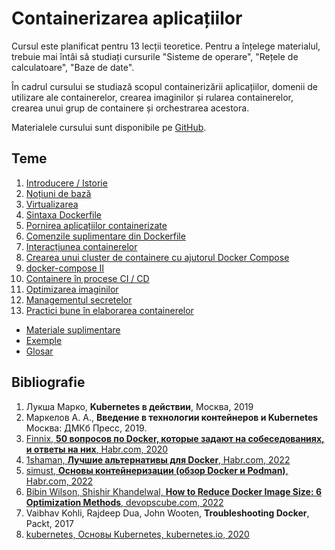 # Containerizarea aplicațiilor

Cursul este planificat pentru 13 lecții teoretice. Pentru a înțelege materialul, trebuie mai întâi să studiați cursurile "Sisteme de operare", "Rețele de calculatoare", "Baze de date".

În cadrul cursului se studiază scopul containerizării aplicațiilor, domenii de utilizare ale containerelor, crearea imaginilor și rularea containerelor, crearea unui grup de containere și orchestrarea acestora.

Materialele cursului sunt disponibile pe [GitHub](https://github.com/mcroitor/app_containerization_ro).

## Teme

1. [Introducere / Istorie](01_intro/README.md)
2. [Noțiuni de bază](02_definitions/README.md)
3. [Virtualizarea](03_virtual/README.md)
4. [Sintaxa Dockerfile](04_dockerfile_i/README.md)
5. [Pornirea aplicațiilor containerizate](05_docker_run/README.md)
6. [Comenzile suplimentare din Dockerfile](06_dockerfile_ii/README.md)
7. [Interacțiunea containerelor](07_container_usage/README.md)
8. [Crearea unui cluster de containere cu ajutorul Docker Compose](08_docker_compose_i/README.md)
9. [docker-compose II](09_docker_compose_ii/README.md)
10. [Containere în procese CI / CD](10_CI_CD/README.md)
11. [Optimizarea imaginilor](11_image_optimization/README.md)
12. [Managementul secretelor](12_secrets/README.md)
13. [Practici bune în elaborarea containerelor](13_best_practicies/README.md)

- [Materiale suplimentare](additional/README.md)
- [Exemple](examples/README.md)
- [Glosar](glossary.md)

## Bibliografie

1. Лукша Марко, __Kubernetes в действии__, Москва, 2019
2. Маркелов А. А., __Введение в технологии контейнеров и Kubernetes__ Москва: ДМКб Пресс, 2019.
3. [Finnix, __50 вопросов по Docker, которые задают на собеседованиях, и ответы на них__, Habr.com, 2020](https://habr.com/ru/companies/southbridge/articles/528206/)
4. [1shaman, __Лучшие альтернативы для Docker__, Habr.com, 2022](https://habr.com/ru/companies/first/articles/598337/)
5. [simust, __Основы контейнеризации (обзор Docker и Podman)__, Habr.com, 2022](https://habr.com/ru/articles/659049/)
6. [Bibin Wilson, Shishir Khandelwal, __How to Reduce Docker Image Size: 6 Optimization Methods__, devopscube.com, 2022](https://devopscube.com/reduce-docker-image-size/)
7. Vaibhav Kohli, Rajdeep Dua, John Wooten, __Troubleshooting Docker__, Packt, 2017
8. [kubernetes, Основы Kubernetes, kubernetes.io, 2020](https://kubernetes.io/ru/docs/tutorials/kubernetes-basics/explore/explore-intro/)
